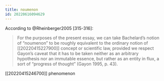 ```yaml
---
title: noumenon
id: 20220616094629
---
```


According to @Rheinberger2005 [315-316]:

> For the purposes of the present essay, we can take Bachelard’s notion of “noumenon” to be roughly equivalent to the ordinary notion of [[20220415227900]] concept or scientific law, provided we respect Gayon’s caveat that it has to be taken neither as an arbitrary hypothesis nor an immutable essence, but rather as an entity in flux, a sort of “progress of thought” (Gayon 1995, p. 43).

[[20220415246700]] phenomenon
